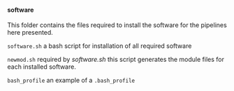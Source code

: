 #### software

This folder contains the files required to install the software for the pipelines here presented.

`software.sh` a bash script for installation of all required software

`newmod.sh` required by *software.sh* this script generates the module files for each installed software.

`bash_profile` an example of a `.bash_profile`

